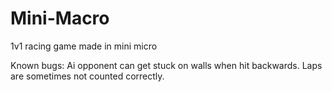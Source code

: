# Mini-Macro
1v1 racing game made in mini micro

Known bugs:
  Ai opponent can get stuck on walls when hit backwards.
  Laps are sometimes not counted correctly.
